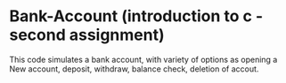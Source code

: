 # Bank-Account (introduction to c - second assignment)
This code simulates a bank account, with variety of options as opening a New account, deposit, withdraw, balance check, deletion of accout.
